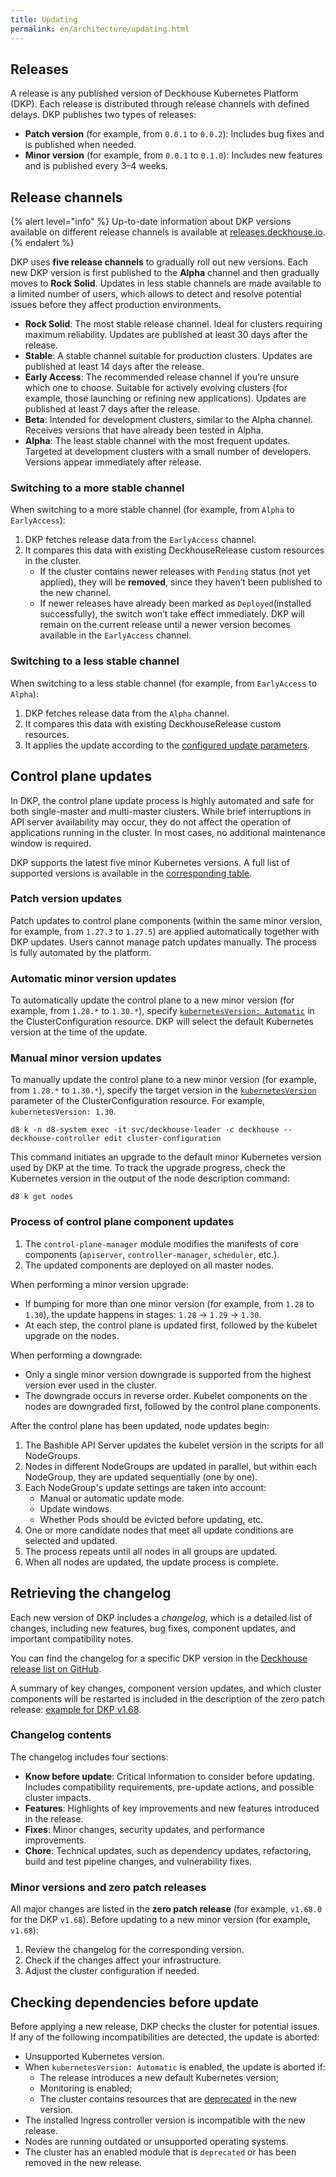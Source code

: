 ```yaml
---
title: Updating
permalink: en/architecture/updating.html
---
```


## Releases

A release is any published version of Deckhouse Kubernetes Platform (DKP).
Each release is distributed through release channels with defined delays.
DKP publishes two types of releases:

- **Patch version** (for example, from `0.0.1` to `0.0.2`): Includes bug fixes and is published when needed.
- **Minor version** (for example, from `0.0.1` to `0.1.0`): Includes new features and is published every 3–4 weeks.

## Release channels

{% alert level="info" %}
Up-to-date information about DKP versions available on different release channels is available at [releases.deckhouse.io](https://releases.deckhouse.io).
{% endalert %}

DKP uses **five release channels** to gradually roll out new versions.
Each new DKP version is first published to the **Alpha** channel and then gradually moves to **Rock Solid**.
Updates in less stable channels are made available to a limited number of users,
which allows to detect and resolve potential issues before they affect production environments.

- **Rock Solid**: The most stable release channel.
  Ideal for clusters requiring maximum reliability.
  Updates are published at least 30 days after the release.
- **Stable**: A stable channel suitable for production clusters.
  Updates are published at least 14 days after the release.
- **Early Access**: The recommended release channel if you’re unsure which one to choose.
  Suitable for actively evolving clusters (for example, those launching or refining new applications).
  Updates are published at least 7 days after the release.
- **Beta**: Intended for development clusters, similar to the Alpha channel.
  Receives versions that have already been tested in Alpha.
- **Alpha**: The least stable channel with the most frequent updates.
  Targeted at development clusters with a small number of developers.
  Versions appear immediately after release.

### Switching to a more stable channel

When switching to a more stable channel (for example, from `Alpha` to `EarlyAccess`):

1. DKP fetches release data from the `EarlyAccess` channel.
1. It compares this data with existing DeckhouseRelease custom resources in the cluster.
   - If the cluster contains newer releases with `Pending` status (not yet applied),
     they will be **removed**, since they haven’t been published to the new channel.
   - If newer releases have already been marked as `Deployed`(installed successfully),
     the switch won’t take effect immediately.
     DKP will remain on the current release until a newer version becomes available in the `EarlyAccess` channel.

### Switching to a less stable channel

When switching to a less stable channel (for example, from `EarlyAccess` to `Alpha`):

1. DKP fetches release data from the `Alpha` channel.
1. It compares this data with existing DeckhouseRelease custom resources.
1. It applies the update according to the [configured update parameters](../admin/configuration/update/configuration.html).

## Control plane updates

In DKP, the control plane update process is highly automated and safe for both single-master and multi-master clusters.
While brief interruptions in API server availability may occur,
they do not affect the operation of applications running in the cluster.
In most cases, no additional maintenance window is required.

DKP supports the latest five minor Kubernetes versions.
A full list of supported versions is available in the [corresponding table](../supported_versions.html#kubernetes).

### Patch version updates

Patch updates to control plane components
(within the same minor version, for example, from `1.27.3` to `1.27.5`)
are applied automatically together with DKP updates.
Users cannot manage patch updates manually.
The process is fully automated by the platform.

### Automatic minor version updates

To automatically update the control plane to a new minor version (for example, from `1.28.*` to `1.30.*`),
specify [`kubernetesVersion: Automatic`](../reference/cr.html#clusterconfiguration-kubernetesversion) in the ClusterConfiguration resource.
DKP will select the default Kubernetes version at the time of the update.

### Manual minor version updates

To manually update the control plane to a new minor version (for example, from `1.28.*` to `1.30.*`),
specify the target version in the [`kubernetesVersion`](../reference/cr.html#clusterconfiguration-kubernetesversion) parameter of the ClusterConfiguration resource.
For example, `kubernetesVersion: 1.30`.

```shell
d8 k -n d8-system exec -it svc/deckhouse-leader -c deckhouse -- deckhouse-controller edit cluster-configuration
```

This command initiates an upgrade to the default minor Kubernetes version used by DKP at the time.
To track the upgrade progress, check the Kubernetes version in the output of the node description command:

```shell
d8 k get nodes
```

### Process of control plane component updates

1. The `control-plane-manager` module modifies the manifests of core components
   (`apiserver`, `controller-manager`, `scheduler`, etc.).
1. The updated components are deployed on all master nodes.

When performing a minor version upgrade:

- If bumping for more than one minor version (for example, from `1.28` to `1.30`),
  the update happens in stages: `1.28` → `1.29` → `1.30`.
- At each step, the control plane is updated first, followed by the kubelet upgrade on the nodes.

When performing a downgrade:

- Only a single minor version downgrade is supported from the highest version ever used in the cluster.
- The downgrade occurs in reverse order.
  Kubelet components on the nodes are downgraded first, followed by the control plane components.

After the control plane has been updated, node updates begin:

1. The Bashible API Server updates the kubelet version in the scripts for all NodeGroups.
1. Nodes in different NodeGroups are updated in parallel,
   but within each NodeGroup, they are updated sequentially (one by one).
1. Each NodeGroup's update settings are taken into account:
   - Manual or automatic update mode.
   - Update windows.
   - Whether Pods should be evicted before updating, etc.
1. One or more candidate nodes that meet all update conditions are selected and updated.
1. The process repeats until all nodes in all groups are updated.
1. When all nodes are updated, the update process is complete.

## Retrieving the changelog

Each new version of DKP includes a *changelog*, which is a detailed list of changes,
including new features, bug fixes, component updates, and important compatibility notes.

You can find the changelog for a specific DKP version in the [Deckhouse release list on GitHub](https://github.com/deckhouse/deckhouse/releases).

A summary of key changes, component version updates, and which cluster components will be restarted
is included in the description of the zero patch release: [example for DKP v1.68](https://github.com/deckhouse/deckhouse/releases/tag/v1.68.0).

### Changelog contents

The changelog includes four sections:

- **Know before update**: Critical information to consider before updating.
  Includes compatibility requirements, pre-update actions, and possible cluster impacts.
- **Features**: Highlights of key improvements and new features introduced in the release.
- **Fixes**: Minor changes, security updates, and performance improvements.
- **Chore**: Technical updates, such as dependency updates, refactoring, build and test pipeline changes,
  and vulnerability fixes.

### Minor versions and zero patch releases

All major changes are listed in the **zero patch release** (for example, `v1.68.0` for the DKP `v1.68`).
Before updating to a new minor version (for example, `v1.68`):

1. Review the changelog for the corresponding version.
1. Check if the changes affect your infrastructure.
1. Adjust the cluster configuration if needed.

## Checking dependencies before update

Before applying a new release, DKP checks the cluster for potential issues.
If any of the following incompatibilities are detected, the update is aborted:

- Unsupported Kubernetes version.
- When `kubernetesVersion: Automatic` is enabled, the update is aborted if:
  - The release introduces a new default Kubernetes version;
  - Monitoring is enabled;
  - The cluster contains resources that are [deprecated](https://kubernetes.io/docs/reference/using-api/deprecation-guide/) in the new version.
- The installed Ingress controller version is incompatible with the new release.
- Nodes are running outdated or unsupported operating systems.
- The cluster has an enabled module that is `deprecated` or has been removed in the new release.
